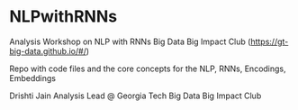 # NLPwithRNNs
Analysis Workshop on NLP with RNNs Big Data Big Impact Club (https://gt-big-data.github.io/#/) 

Repo with code files and the core concepts for the NLP, RNNs, Encodings, Embeddings

Drishti Jain
Analysis Lead @ Georgia Tech Big Data Big Impact Club

